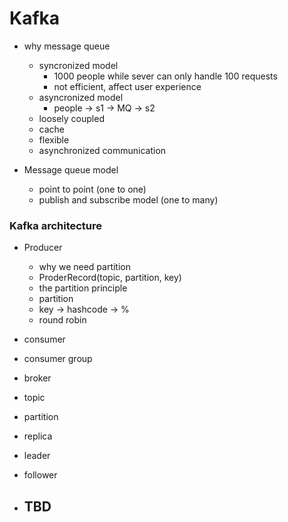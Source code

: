 # Kafka
- why message queue
    - syncronized model
        - 1000 people while sever can only handle 100 requests
        - not efficient, affect user experience
    - asyncronized model
        - people -> s1 -> MQ -> s2
    - loosely coupled
    - cache
    - flexible
    - asynchronized communication

- Message queue model
    - point to point (one to one)
    - publish and subscribe model (one to many)

### Kafka architecture

* Producer
    * why we need partition
    * ProderRecord(topic, partition, key)
    * the partition principle
    * partition 
    * key -> hashcode -> % 
    * round robin
    
* consumer
* consumer group
* broker
* topic
* partition
* replica
* leader
* follower

- TBD
    - 

    
 

